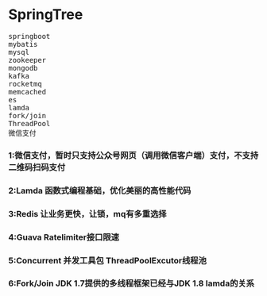 # SpringTree

<pre>
springboot
mybatis
mysql
zookeeper
mongodb
kafka
rocketmq
memcached
es
lamda
fork/join
ThreadPool
微信支付
</pre>

### 1:微信支付，暂时只支持公众号网页（调用微信客户端）支付，不支持二维码扫码支付 
### 2:Lamda 函数式编程基础，优化美丽的高性能代码
### 3:Redis 让业务更快，让锁，mq有多重选择
### 4:Guava Ratelimiter接口限速
### 5:Concurrent 并发工具包 ThreadPoolExcutor线程池
### 6:Fork/Join JDK 1.7提供的多线程框架已经与JDK 1.8 lamda的关系